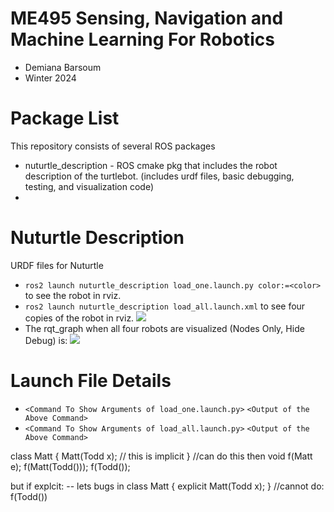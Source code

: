 # ME495 Sensing, Navigation and Machine Learning For Robotics
* Demiana Barsoum
* Winter 2024
# Package List
This repository consists of several ROS packages
- nuturtle_description - ROS cmake pkg that includes the robot description of the turtlebot. (includes urdf files, basic debugging, testing, and visualization code)
- 


# Nuturtle  Description
URDF files for Nuturtle <Name Your Robot>
* `ros2 launch nuturtle_description load_one.launch.py color:=<color>` to see the robot in rviz.
* `ros2 launch nuturtle_description load_all.launch.xml` to see four copies of the robot in rviz.
![](images/rviz.png)
* The rqt_graph when all four robots are visualized (Nodes Only, Hide Debug) is:
![](images/rqt_graph.svg)
# Launch File Details
* `<Command To Show Arguments of load_one.launch.py>`
  `<Output of the Above Command>`
* `<Command To Show Arguments of load_all.launch.py>`
  `<Output of the Above Command>`

class Matt
{
  Matt(Todd x); // this is implicit
}
//can do this then
void f(Matt e); 
f(Matt(Todd()));
f(Todd());

but if explcit: -- lets bugs in
class Matt
{
  explicit Matt(Todd x);
}
//cannot do: f(Todd())
